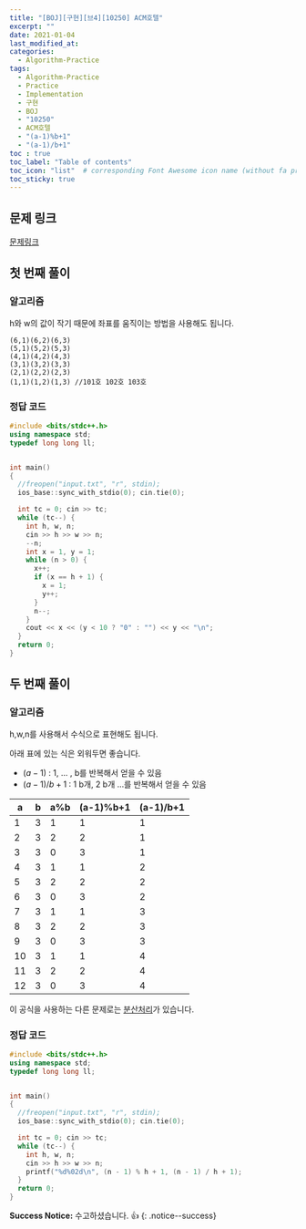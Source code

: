 ```yaml
---
title: "[BOJ][구현][브4][10250] ACM호텔"
excerpt: ""
date: 2021-01-04
last_modified_at: 
categories:
  - Algorithm-Practice
tags:
  - Algorithm-Practice
  - Practice
  - Implementation
  - 구현
  - BOJ
  - "10250"
  - ACM호텔
  - "(a-1)%b+1"
  - "(a-1)/b+1"
toc : true
toc_label: "Table of contents"
toc_icon: "list"  # corresponding Font Awesome icon name (without fa prefix)
toc_sticky: true
---
```


## 문제 링크

[문제링크](https://www.acmicpc.net/problem/10250)  

## 첫 번째 풀이

### 알고리즘

h와 w의 값이 작기 때문에 좌표를 움직이는 방법을 사용해도 됩니다.

```
(6,1)(6,2)(6,3)
(5,1)(5,2)(5,3)
(4,1)(4,2)(4,3)
(3,1)(3,2)(3,3)
(2,1)(2,2)(2,3)
(1,1)(1,2)(1,3) //101호 102호 103호
```

### 정답 코드

```cpp
#include <bits/stdc++.h>
using namespace std;
typedef long long ll;


int main()
{
  //freopen("input.txt", "r", stdin);
  ios_base::sync_with_stdio(0); cin.tie(0);

  int tc = 0; cin >> tc;
  while (tc--) {
    int h, w, n;
    cin >> h >> w >> n;
    --n;
    int x = 1, y = 1;
    while (n > 0) {
      x++;
      if (x == h + 1) {
        x = 1;
        y++;
      }
      n--;
    }
    cout << x << (y < 10 ? "0" : "") << y << "\n";
  }
  return 0;
}
```

## 두 번째 풀이


### 알고리즘

h,w,n를 사용해서 수식으로 표현해도 됩니다.  

아래 표에 있는 식은 외워두면 좋습니다. 

- $(a-1)%b+1$ : 1, ... , b를 반복해서 얻을 수 있음
- $(a-1)/b+1$ : 1 b개, 2 b개 ...를 반복해서 얻을 수 있음

| a  | b | a%b | (a-1)%b+1 | (a-1)/b+1 |
| -- | - | --- | --------- | --------- |
| 1  | 3 | 1   | 1         | 1         |
| 2  | 3 | 2   | 2         | 1         |
| 3  | 3 | 0   | 3         | 1         |
| 4  | 3 | 1   | 1         | 2         |
| 5  | 3 | 2   | 2         | 2         |
| 6  | 3 | 0   | 3         | 2         |
| 7  | 3 | 1   | 1         | 3         |
| 8  | 3 | 2   | 2         | 3         |
| 9  | 3 | 0   | 3         | 3         |
| 10 | 3 | 1   | 1         | 4         |
| 11 | 3 | 2   | 2         | 4         |
| 12 | 3 | 0   | 3         | 4         |

이 공식을 사용하는 다른 문제로는 [분산처리](https://hwanseok-dev.github.io/algorithm/boj-impl-1009/)가 있습니다.

### 정답 코드

```cpp
#include <bits/stdc++.h>
using namespace std;
typedef long long ll;


int main()
{
  //freopen("input.txt", "r", stdin);
  ios_base::sync_with_stdio(0); cin.tie(0);

  int tc = 0; cin >> tc;
  while (tc--) {
    int h, w, n;
    cin >> h >> w >> n;
    printf("%d%02d\n", (n - 1) % h + 1, (n - 1) / h + 1);
  }
  return 0;
}
```

**Success Notice:**
수고하셨습니다. :+1:
{: .notice--success}


